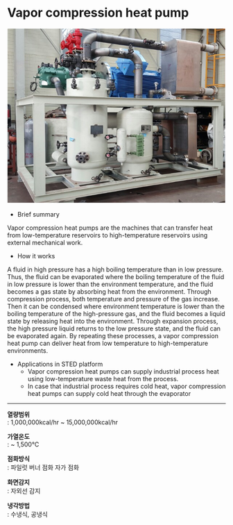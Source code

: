 # Vapor compression heat pump

![Vapor compression heat pump](./vchp-01.png)

- Brief summary

Vapor compression heat pumps are the machines that can transfer heat from low-temperature reservoirs to high-temperature reservoirs using external mechanical work.

- How it works

A fluid in high pressure has a high boiling temperature than in low pressure. Thus, the fluid can be evaporated where the boiling temperature of the fluid in low pressure is lower than the environment temperature, and the fluid becomes a gas state by absorbing heat from the environment. Through compression process, both temperature and pressure of the gas increase. Then it can be condensed where environment temperature is lower than the boiling temperature of the high-pressure gas, and the fluid becomes a liquid state by releasing heat into the environment. Through expansion process, the high pressure liquid returns to the low pressure state, and the fluid can be evaporated again. By repeating these processes, a vapor compression heat pump can deliver heat from low temperature to high-temperature environments.

- Applications in STED platform
  - Vapor compression heat pumps can supply industrial process heat using low-temperature waste heat from the process.
  - In case that industrial process requires cold heat, vapor compression heat pumps can supply cold heat through the evaporator

---

**열량범위**  
: 1,000,000kcal/hr ~ 15,000,000kcal/hr

**가열온도**  
: ~ 1,500℃

**점화방식**  
: 파일럿 버너 점화 자가 점화

**화면감지**  
: 자외선 감지

**냉각방법**  
: 수냉식, 공냉식
